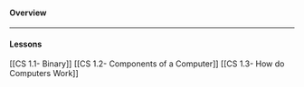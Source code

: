 #### Overview

---
#### Lessons

[[CS 1.1- Binary]]
[[CS 1.2- Components of a Computer]]
[[CS 1.3- How do Computers Work]]


